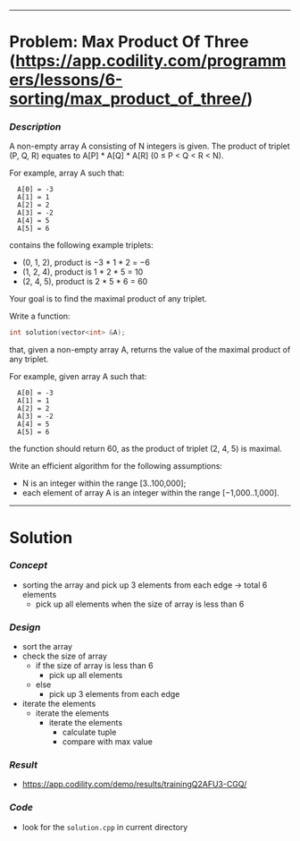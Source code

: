
---

# Problem: Max Product Of Three (https://app.codility.com/programmers/lessons/6-sorting/max_product_of_three/)

### *Description*
A non-empty array A consisting of N integers is given. The product of triplet (P, Q, R) equates to A[P] * A[Q] * A[R] (0 ≤ P < Q < R < N).

For example, array A such that:

```
  A[0] = -3
  A[1] = 1
  A[2] = 2
  A[3] = -2
  A[4] = 5
  A[5] = 6
```

contains the following example triplets:

- (0, 1, 2), product is −3 * 1 * 2 = −6
- (1, 2, 4), product is 1 * 2 * 5 = 10
- (2, 4, 5), product is 2 * 5 * 6 = 60

Your goal is to find the maximal product of any triplet.

Write a function:

```cpp
int solution(vector<int> &A);
```

that, given a non-empty array A, returns the value of the maximal product of any triplet.

For example, given array A such that:

```
  A[0] = -3
  A[1] = 1
  A[2] = 2
  A[3] = -2
  A[4] = 5
  A[5] = 6
```

the function should return 60, as the product of triplet (2, 4, 5) is maximal.

Write an efficient algorithm for the following assumptions:

- N is an integer within the range [3..100,000];
- each element of array A is an integer within the range [−1,000..1,000].

---

# Solution

### *Concept*
- sorting the array and pick up 3 elements from each edge → total 6 elements
    - pick up all elements when the size of array is less than 6

### *Design*
- sort the array
- check the size of array
    - if the size of array is less than 6
        - pick up all elements
    - else
        - pick up 3 elements from each edge
- iterate the elements
    - iterate the elements
        - iterate the elements
            - calculate tuple
            - compare with max value

### *Result*
- https://app.codility.com/demo/results/trainingQ2AFU3-CGQ/

### *Code*
- look for the `solution.cpp` in current directory